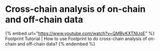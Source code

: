 # Cross-chain analysis of on-chain and off-chain data

{% embed url="https://www.youtube.com/watch?v=QMBvKXTNUoE" %}
Footprint Tutorial | How to use Footprint to do cross-chain analysis of on-chain and off-chain data?
{% endembed %}
